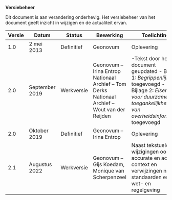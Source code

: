 **Versiebeheer**

Dit document is aan verandering onderhevig. Het versiebeheer van het document
geeft inzicht in wijzigen en de actualiteit ervan.

| **Versie** | **Datum**      | **Status** | **Bewerking**                                                                                 | **Toelichting**                                                                                                                                                      |
|------------|----------------|------------|-------------------------------------------------------------------------------------------------|----------------------------------------------------------------------------------------------------------------------------------------------------------------------|
| 1.0        | 2 mei 2013     | Definitief | Geonovum                                                                                        | Oplevering                                                                                                                                                           |
| 2.0        | September 2019 | Werkversie | Geonovum – Irina Entrop Nationaal Archief – Tom Derks Nationaal Archief – Wout van der Reijden | \-Tekst door hele document geupdated - Bijlage 1: *Begrippenlijst* toegevoegd - Bijlage 2: *Eisen voor duurzame toegankelijkheid van overheidsinformatie* toegevoegd |
| 2.0        | Oktober 2019   | Definitief | Geonovum – Irina Entrop                                                                         | Oplevering                                                                                                                                                           |
| 2.1        | Augustus 2022   | Werkversie |Geonovum – Gijs Koedam, Monique van Scherpenzeel  | Naast tekstuele wijzigingen ook accurate en actuele context en verwijzingen naar standaarden en wet- en regelgeving   |
